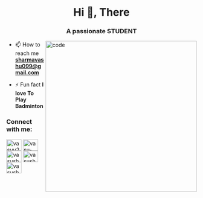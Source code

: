 <h1 align="center">Hi 👋, There</h1>
<h3 align="center">A passionate STUDENT</h3>
<img align='right' alt='code' width='400' src='https://user-images.githubusercontent.com/74038190/212746035-d5c61762-973c-44c0-aec7-887f3b7690e3.gif'>

- 📫 How to reach me **sharmavashu099@gmail.com**

- ⚡ Fun fact **I love To Play Badminton**

<h3 align="left">Connect with me:</h3>
<p align="left">
<a href="https://twitter.com/vasuu23" target="blank"><img align="center" src="https://raw.githubusercontent.com/rahuldkjain/github-profile-readme-generator/master/src/images/icons/Social/twitter.svg" alt="vasuu23" height="30" width="40" /></a>
<a href="https://linkedin.com/in/vasu-sharma-73ab4a26b" target="blank"><img align="center" src="https://raw.githubusercontent.com/rahuldkjain/github-profile-readme-generator/master/src/images/icons/Social/linked-in-alt.svg" alt="vasu-sharma-73ab4a26b" height="30" width="40" /></a>
<a href="https://instagram.com/vasusharrmaa" target="blank"><img align="center" src="https://raw.githubusercontent.com/rahuldkjain/github-profile-readme-generator/master/src/images/icons/Social/instagram.svg" alt="vasusharrmaa" height="30" width="40" /></a>
<a href="https://www.leetcode.com/vasusharrma" target="blank"><img align="center" src="https://raw.githubusercontent.com/rahuldkjain/github-profile-readme-generator/master/src/images/icons/Social/leet-code.svg" alt="vasusharrma" height="30" width="40" /></a>
<a href="https://auth.geeksforgeeks.org/user/vasusharrmaa" target="blank"><img align="center" src="https://raw.githubusercontent.com/rahuldkjain/github-profile-readme-generator/master/src/images/icons/Social/geeks-for-geeks.svg" alt="vasusharrmaa" height="30" width="40" /></a>
</p>



